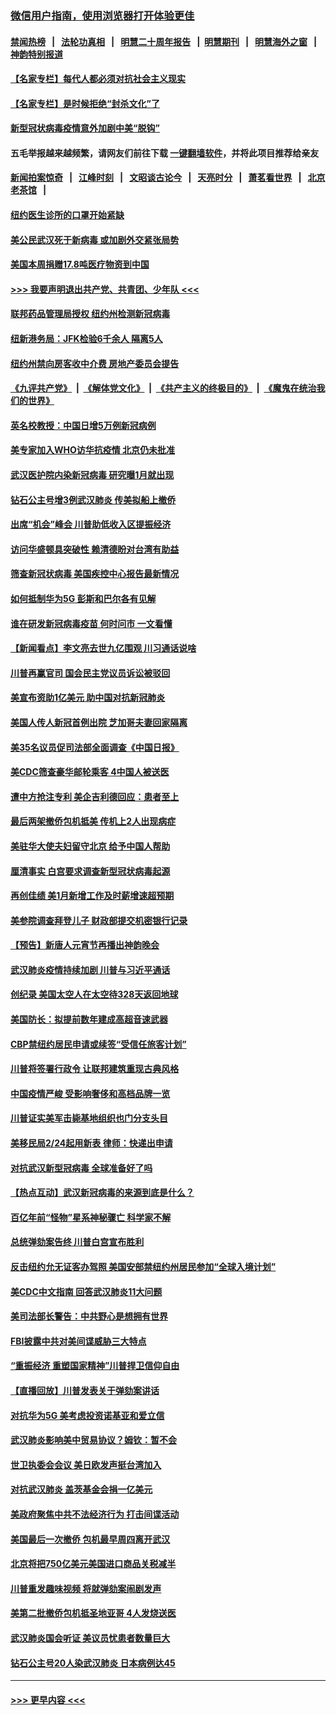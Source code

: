 ### [微信用户指南，使用浏览器打开体验更佳](https://github.com/gfw-breaker/banned-news1/blob/master/indexes/wechat-guide.md?t=0)
#### [禁闻热榜](热点新闻.md?t=0)  &nbsp;&nbsp;|&nbsp;&nbsp; [法轮功真相](https://github.com/gfw-breaker/truth/blob/master/README.md?t=0) &nbsp;&nbsp;|&nbsp;&nbsp; [明慧二十周年报告](https://github.com/gfw-breaker/mh-reports/blob/master/README.md?t=0) &nbsp;&nbsp;|&nbsp;&nbsp;[明慧期刊](https://github.com/gfw-breaker/mh-qikan) &nbsp;&nbsp;|&nbsp;&nbsp; [明慧海外之窗](https://github.com/gfw-breaker/mh-news/blob/master/README.md?t=0) &nbsp;&nbsp;|&nbsp;&nbsp; [神韵特别报道](https://github.com/gfw-breaker/mh-news/blob/master/shenyun.md?t=0)
#### [【名家专栏】每代人都必须对抗社会主义现实](../pages/nsc412/n11831412.md?t=02090744) 
#### [【名家专栏】是时候拒绝“封杀文化”了](../pages/nsc412/n11814093.md?t=02090744) 
#### [新型冠状病毒疫情意外加剧中美“脱钩”](../pages/nsc412/n11854475.md?t=02090744) 
#### 五毛举报越来越频繁，请网友们前往下载 [一键翻墙软件](https://github.com/gfw-breaker/ssr-accounts)，并将此项目推荐给亲友
#### [新闻拍案惊奇](https://github.com/gfw-breaker/banned-news1/blob/master/pages/link4.md) &nbsp;&nbsp;|&nbsp;&nbsp; [江峰时刻](https://github.com/gfw-breaker/banned-news1/blob/master/pages/link4.md) &nbsp;&nbsp;|&nbsp;&nbsp; [文昭谈古论今](https://github.com/gfw-breaker/banned-news1/blob/master/pages/link4.md) &nbsp;&nbsp;|&nbsp;&nbsp; [天亮时分](https://github.com/gfw-breaker/banned-news1/blob/master/pages/link4.md) &nbsp;&nbsp;|&nbsp;&nbsp; [萧茗看世界](https://github.com/gfw-breaker/banned-news1/blob/master/pages/link4.md) &nbsp;&nbsp;|&nbsp;&nbsp; [北京老茶馆](https://github.com/gfw-breaker/banned-news1/blob/master/pages/link4.md) &nbsp;&nbsp;|&nbsp;&nbsp; 
#### [纽约医生诊所的口罩开始紧缺](../pages/nsc412/n11853364.md?t=02090744) 
#### [美公民武汉死于新病毒 或加剧外交紧张局势](../pages/nsc412/n11854331.md?t=02090744) 
#### [美国本周捐赠17.8吨医疗物资到中国](../pages/nsc412/n11854269.md?t=02090744) 
#### [>>> 我要声明退出共产党、共青团、少年队 <<<](https://github.com/begood0513/goodnews/blob/master/quit/letter.md) 
#### [联邦药品管理局授权  纽约州检测新冠病毒](../pages/nsc412/n11853371.md?t=02090744) 
#### [纽新港务局：JFK检验6千余人  隔离5人](../pages/nsc412/n11853366.md?t=02090744) 
#### [纽约州禁向房客收中介费  房地产委员会提告](../pages/nsc412/n11853360.md?t=02090744) 
#### [《九评共产党》](https://github.com/begood0513/9ping.md/blob/master/README.md) &nbsp;|&nbsp; [《解体党文化》](../../../../jtdwh.md/blob/master/README.md)  &nbsp;|&nbsp; [《共产主义的终极目的》](../../../../gczydzjmd.md/blob/master/README.md) &nbsp;|&nbsp; [《魔鬼在统治我们的世界》](../../../../mgztzwmdsj.md/blob/master/README.md) 
#### [英名校教授：中国日增5万例新冠病例](../pages/nsc412/n11854174.md?t=02090744) 
#### [美专家加入WHO访华抗疫情 北京仍未批准](../pages/nsc412/n11854043.md?t=02090744) 
#### [武汉医护院内染新冠病毒 研究曝1月就出现](../pages/nsc412/n11852928.md?t=02090744) 
#### [钻石公主号增3例武汉肺炎 传美拟船上撤侨](../pages/nsc412/n11853240.md?t=02090744) 
#### [出席“机会”峰会 川普助低收入区提振经济](../pages/nsc412/n11853232.md?t=02090744) 
#### [访问华盛顿具突破性 赖清德盼对台湾有助益](../pages/nsc412/n11853129.md?t=02090744) 
#### [筛查新冠状病毒 美国疾控中心报告最新情况](../pages/nsc412/n11853070.md?t=02090744) 
#### [如何抵制华为5G 彭斯和巴尔各有见解](../pages/nsc412/n11852535.md?t=02090744) 
#### [谁在研发新冠病毒疫苗 何时问市 一文看懂](../pages/nsc412/n11852840.md?t=02090744) 
#### [【新闻看点】李文亮去世九亿围观 川习通话说啥](../pages/nsc412/n11852360.md?t=02090744) 
#### [川普再赢官司 国会民主党议员诉讼被驳回](../pages/nsc412/n11852287.md?t=02090744) 
#### [美宣布资助1亿美元 助中国对抗新冠肺炎](../pages/nsc412/n11852531.md?t=02090744) 
#### [美国人传人新冠首例出院 芝加哥夫妻回家隔离](../pages/nsc412/n11852452.md?t=02090744) 
#### [美35名议员促司法部全面调查《中国日报》](../pages/nsc412/n11852435.md?t=02090744) 
#### [美CDC筛查豪华邮轮乘客 4中国人被送医](../pages/nsc412/n11852085.md?t=02090744) 
#### [遭中方抢注专利 美企吉利德回应：患者至上](../pages/nsc412/n11852037.md?t=02090744) 
#### [最后两架撤侨包机抵美 传机上2人出现病症](../pages/nsc412/n11852173.md?t=02090744) 
#### [美驻华大使夫妇留守北京 给予中国人帮助](../pages/nsc412/n11852165.md?t=02090744) 
#### [厘清事实 白宫要求调查新型冠状病毒起源](../pages/nsc412/n11852106.md?t=02090744) 
#### [再创佳绩 美1月新增工作及时薪增速超预期](../pages/nsc412/n11852174.md?t=02090744) 
#### [美参院调查拜登儿子 财政部提交机密银行记录](../pages/nsc412/n11851808.md?t=02090744) 
#### [【预告】新唐人元宵节再播出神韵晚会](../pages/nsc412/n11843192.md?t=02090744) 
#### [武汉肺炎疫情持续加剧 川普与习近平通话](../pages/nsc412/n11851613.md?t=02090744) 
#### [创纪录 美国太空人在太空待328天返回地球](../pages/nsc412/n11851266.md?t=02090744) 
#### [美国防长：拟提前数年建成高超音速武器](../pages/nsc412/n11850959.md?t=02090744) 
#### [CBP禁纽约居民申请或续签“受信任旅客计划”](../pages/nsc412/n11850857.md?t=02090744) 
#### [川普将签署行政令 让联邦建筑重现古典风格](../pages/nsc412/n11850654.md?t=02090744) 
#### [中国疫情严峻 受影响奢侈和高档品牌一览](../pages/nsc412/n11850319.md?t=02090744) 
#### [川普证实美军击毙基地组织也门分支头目](../pages/nsc412/n11850383.md?t=02090744) 
#### [美移民局2/24起用新表 律师：快递出申请](../pages/nsc412/n11848220.md?t=02090744) 
#### [对抗武汉新型冠病毒 全球准备好了吗](../pages/nsc412/n11850142.md?t=02090744) 
#### [【热点互动】武汉新冠病毒的来源到底是什么？](../pages/nsc412/n11849749.md?t=02090744) 
#### [百亿年前“怪物”星系神秘骤亡 科学家不解](../pages/nsc412/n11849863.md?t=02090744) 
#### [总统弹劾案告终 川普白宫宣布胜利](../pages/nsc412/n11849985.md?t=02090744) 
#### [反击纽约允无证客办驾照  美国安部禁纽约州居民参加“全球入境计划”](../pages/nsc412/n11849828.md?t=02090744) 
#### [美CDC中文指南 回答武汉肺炎11大问题](../pages/nsc412/n11849703.md?t=02090744) 
#### [美司法部长警告：中共野心是想拥有世界](../pages/nsc412/n11849769.md?t=02090744) 
#### [FBI披露中共对美间谍威胁三大特点](../pages/nsc412/n11849700.md?t=02090744) 
#### [“重振经济 重塑国家精神”川普捍卫信仰自由](../pages/nsc412/n11849641.md?t=02090744) 
#### [【直播回放】川普发表关于弹劾案讲话](../pages/nsc412/n11849472.md?t=02090744) 
#### [对抗华为5G 美考虑投资诺基亚和爱立信](../pages/nsc412/n11849510.md?t=02090744) 
#### [武汉肺炎影响美中贸易协议？姆钦：暂不会](../pages/nsc412/n11849497.md?t=02090744) 
#### [世卫执委会会议 美日欧发声挺台湾加入](../pages/nsc412/n11849433.md?t=02090744) 
#### [对抗武汉肺炎 盖茨基金会捐一亿美元](../pages/nsc412/n11848953.md?t=02090744) 
#### [美政府聚焦中共不法经济行为 打击间谍活动](../pages/nsc412/n11849322.md?t=02090744) 
#### [美国最后一次撤侨 包机最早周四离开武汉](../pages/nsc412/n11849395.md?t=02090744) 
#### [北京将把750亿美元美国进口商品关税减半](../pages/nsc412/n11848896.md?t=02090744) 
#### [川普重发趣味视频 将就弹劾案闹剧发声](../pages/nsc412/n11848715.md?t=02090744) 
#### [美第二批撤侨包机抵圣地亚哥 4人发烧送医](../pages/nsc412/n11847923.md?t=02090744) 
#### [武汉肺炎国会听证 美议员忧患者数量巨大](../pages/nsc412/n11844851.md?t=02090744) 
#### [钻石公主号20人染武汉肺炎 日本病例达45](../pages/nsc412/n11847823.md?t=02090744) 

----
#### [ >>> 更早内容 <<< ](../indexes/nsc412-earlier.md)

